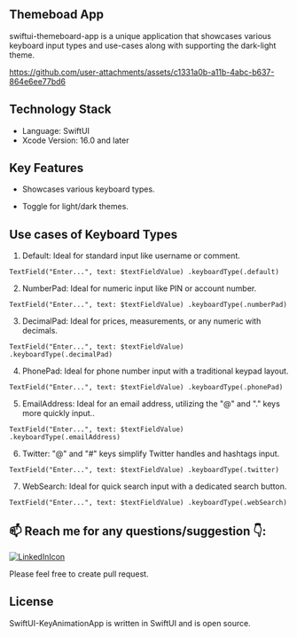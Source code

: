## Themeboad App
swiftui-themeboard-app is a unique application that showcases various keyboard input types and use-cases along with supporting the dark-light theme.

https://github.com/user-attachments/assets/c1331a0b-a11b-4abc-b637-864e6ee77bd6

## Technology Stack
- Language: SwiftUI
- Xcode Version: 16.0 and later

## Key Features
- Showcases various keyboard types.

- Toggle for light/dark themes.

## Use cases of Keyboard Types

1. Default: Ideal for standard input like username or comment.

```
TextField("Enter...", text: $textFieldValue) .keyboardType(.default)
```

2. NumberP﻿ad: Ideal for numeric input like PIN or account number.
```
TextField("Enter...", text: $textFieldValue) .keyboardType(.numberP﻿ad)
```

3. DecimalPad: Ideal for prices, measurements, or any numeric with decimals.
```
TextField("Enter...", text: $textFieldValue) .keyboardType(.decimalPad﻿)
```

4. PhoneP﻿ad: Ideal for phone number input with a traditional keypad layout.
```
TextField("Enter...", text: $textFieldValue) .keyboardType(.phoneP﻿ad)
```

5. EmailAddress: Ideal for an email address, utilizing the "@" and "." keys more quickly input..
```
TextField("Enter...", text: $textFieldValue) .keyboardType(.email﻿Address)
```
6. Twitter: "@" and "#" keys simplify Twitter handles and hashtags input.
```
TextField("Enter...", text: $textFieldValue) .keyboardType(.twitter)
```

7. WebSearch﻿: Ideal for quick search input with a dedicated search button.
```
TextField("Enter...", text: $textFieldValue) .keyboardType(.webSearch)
```
## 📫 Reach me for any questions/suggestion :point_down::
[![LinkedInIcon](https://user-images.githubusercontent.com/56787966/180372874-fd85a898-5750-4b51-a39d-bf552e321eb4.png)](https://www.linkedin.com/in/saumil-shah-b954b9101/)

Please feel free to create pull request.

## License

SwiftUI-KeyAnimationApp is written in SwiftUI and is open source.
